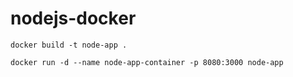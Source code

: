 # nodejs-docker
 
```
docker build -t node-app .

docker run -d --name node-app-container -p 8080:3000 node-app

```
